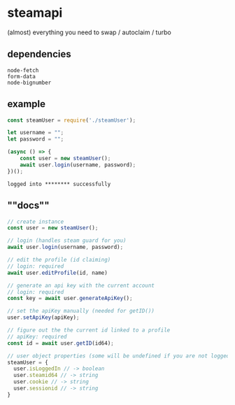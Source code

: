 # steamapi
(almost) everything you need to swap / autoclaim / turbo

## dependencies
```
node-fetch
form-data
node-bignumber
```

## example
```js
const steamUser = require('./steamUser');

let username = "";
let password = "";

(async () => {
    const user = new steamUser();
    await user.login(username, password);
})();
```

`logged into ******** successfully`

## ""docs""
```js
// create instance
const user = new steamUser();

// login (handles steam guard for you)
await user.login(username, password);

// edit the profile (id claiming)
// login: required
await user.editProfile(id, name)

// generate an api key with the current account
// login: required
const key = await user.generateApiKey();

// set the apiKey manually (needed for getID())
user.setApiKey(apiKey);

// figure out the the current id linked to a profile
// apiKey: required
const id = await user.getID(id64);

// user object properties (some will be undefined if you are not logged in)
steamUser = {
  user.isLoggedIn // -> boolean
  user.steamid64 // -> string
  user.cookie // -> string
  user.sessionid // -> string
}
```
